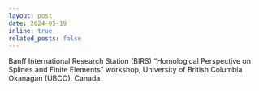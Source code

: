 ```yaml
---
layout: post
date: 2024-05-19
inline: true
related_posts: false
---
```


 Banff International Research Station (BIRS) “Homological Perspective on Splines and Finite Elements” workshop, University of British Columbia Okanagan (UBCO), Canada. 
 
 